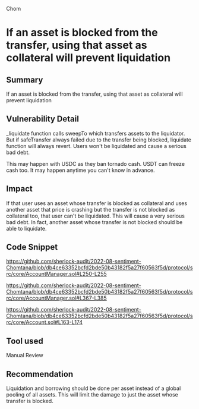 Chom
# If an asset is blocked from the transfer, using that asset as collateral will prevent liquidation

## Summary
If an asset is blocked from the transfer, using that asset as collateral will prevent liquidation

## Vulnerability Detail

_liquidate function calls sweepTo which transfers assets to the liquidator. But if safeTransfer always failed due to the transfer being blocked, liquidate function will always revert. Users won't be liquidated and cause a serious bad debt.

This may happen with USDC as they ban tornado cash. USDT can freeze cash too. It may happen anytime you can't know in advance.

## Impact
If that user uses an asset whose transfer is blocked as collateral and uses another asset that price is crashing but the transfer is not blocked as collateral too, that user can't be liquidated. This will cause a very serious bad debt. In fact, another asset whose transfer is not blocked should be able to liquidate.

## Code Snippet
https://github.com/sherlock-audit/2022-08-sentiment-Chomtana/blob/db4ce63352bcfd2bde50b43182f5a27f60563f5d/protocol/src/core/AccountManager.sol#L250-L255

https://github.com/sherlock-audit/2022-08-sentiment-Chomtana/blob/db4ce63352bcfd2bde50b43182f5a27f60563f5d/protocol/src/core/AccountManager.sol#L367-L385

https://github.com/sherlock-audit/2022-08-sentiment-Chomtana/blob/db4ce63352bcfd2bde50b43182f5a27f60563f5d/protocol/src/core/Account.sol#L163-L174

## Tool used

Manual Review

## Recommendation

Liquidation and borrowing should be done per asset instead of a global pooling of all assets. This will limit the damage to just the asset whose transfer is blocked.

